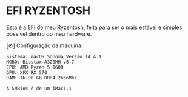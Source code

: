 # EFI RYZENTOSH

Esta é a EFI do meu Ryzentosh, feita para ser o mais estável e simples possível dentro do meu hardware.

[⚙️] Configuração da máquina:
```
Sistema: macOS Sonoma Versão 14.4.1
MOBO: Biostar A320MH v6.7
CPU: AMD Ryzen 5 1600
GPU: XFX RX 570
RAM: 16.00 GB DDR4 2666Mhz

A SMBios é de um iMac1,1
```
